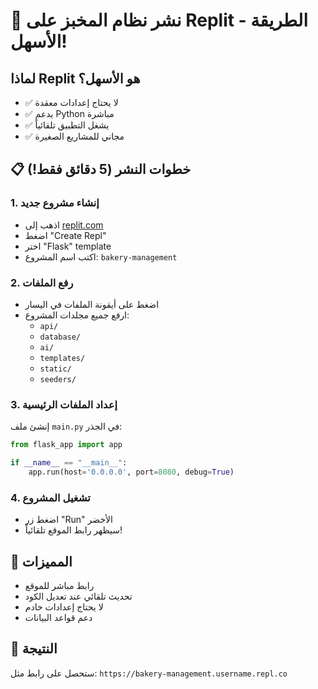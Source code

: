 # 🚀 نشر نظام المخبز على Replit - الطريقة الأسهل!

## لماذا Replit هو الأسهل؟

- ✅ لا يحتاج إعدادات معقدة
- ✅ يدعم Python مباشرة
- ✅ يشغل التطبيق تلقائياً
- ✅ مجاني للمشاريع الصغيرة

## 📋 خطوات النشر (5 دقائق فقط!)

### 1. إنشاء مشروع جديد

- اذهب إلى [replit.com](https://replit.com)
- اضغط "Create Repl"
- اختر "Flask" template
- اكتب اسم المشروع: `bakery-management`

### 2. رفع الملفات

- اضغط على أيقونة الملفات في اليسار
- ارفع جميع مجلدات المشروع:
  - `api/`
  - `database/`
  - `ai/`
  - `templates/`
  - `static/`
  - `seeders/`

### 3. إعداد الملفات الرئيسية

إنشئ ملف `main.py` في الجذر:

```python
from flask_app import app

if __name__ == "__main__":
    app.run(host='0.0.0.0', port=8080, debug=True)
```

### 4. تشغيل المشروع

- اضغط زر "Run" الأخضر
- سيظهر رابط الموقع تلقائياً!

## 🎯 المميزات

- رابط مباشر للموقع
- تحديث تلقائي عند تعديل الكود
- لا يحتاج إعدادات خادم
- دعم قواعد البيانات

## 🔗 النتيجة

ستحصل على رابط مثل: `https://bakery-management.username.repl.co`
